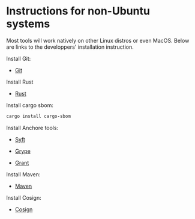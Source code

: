 # Instructions for non-Ubuntu systems

Most tools will work natively on other Linux distros or even MacOS. Below are links to the developpers' installation instruction.

Install Git:
- [Git](https://github.com/git-guides/install-git)

Install Rust
- [Rust](https://www.rust-lang.org/tools/install)

Install cargo sbom:

```bash
cargo install cargo-sbom
```

Install Anchore tools:

- [Syft](https://github.com/anchore/syft?tab=readme-ov-file#installation)

- [Grype](https://github.com/anchore/grype#installation)

- [Grant](https://github.com/anchore/grant#installation)

Install Maven:
- [Maven](https://maven.apache.org/install.html)

Install Cosign:
- [Cosign](https://docs.sigstore.dev/cosign/system_config/installation/)